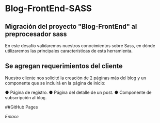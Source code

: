 # Blog-FrontEnd-SASS

## Migración del proyecto "Blog-FrontEnd" al preprocesador sass

En este desafío validaremos nuestros conocimientos sobre Sass, en dónde utilizaremos las principales características de esta herramienta.

## Se agregan requerimientos del cliente

Nuestro cliente nos solicitó la creación de 2 páginas más del blog y un componente que se incluirá en la página de inicio:

  ● Página de registro.
  ● Página del detalle de un post.
  ● Componente de subscripción al blog.

##GitHub Pages

*Enlace*
